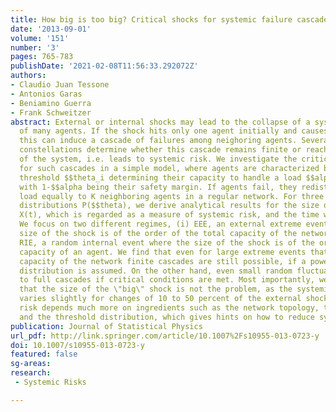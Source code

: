 ```yaml
---
title: How big is too big? Critical shocks for systemic failure cascades
date: '2013-09-01'
volume: '151'
number: '3'
pages: 765-783
publishDate: '2021-02-08T11:56:33.292072Z'
authors:
- Claudio Juan Tessone
- Antonios Garas
- Beniamino Guerra
- Frank Schweitzer
abstract: External or internal shocks may lead to the collapse of a system consisting
  of many agents. If the shock hits only one agent initially and causes it to fail,
  this can induce a cascade of failures among neighoring agents. Several critical
  constellations determine whether this cascade remains finite or reaches the size
  of the system, i.e. leads to systemic risk. We investigate the critical parameters
  for such cascades in a simple model, where agents are characterized by an individual
  threshold $$theta_i determining their capacity to handle a load $$alpha$$theta_i
  with 1-$$alpha being their safety margin. If agents fail, they redistribute their
  load equally to K neighboring agents in a regular network. For three different threshold
  distributions P($$theta), we derive analytical results for the size of the cascade,
  X(t), which is regarded as a measure of systemic risk, and the time when it stops.
  We focus on two different regimes, (i) EEE, an external extreme event where the
  size of the shock is of the order of the total capacity of the network, and (ii)
  RIE, a random internal event where the size of the shock is of the order of the
  capacity of an agent. We find that even for large extreme events that exceed the
  capacity of the network finite cascades are still possible, if a power-law threshold
  distribution is assumed. On the other hand, even small random fluctuations may lead
  to full cascades if critical conditions are met. Most importantly, we demonstrate
  that the size of the \"big\" shock is not the problem, as the systemic risk only
  varies slightly for changes of 10 to 50 percent of the external shock. Systemic
  risk depends much more on ingredients such as the network topology, the safety margin
  and the threshold distribution, which gives hints on how to reduce systemic risk.
publication: Journal of Statistical Physics
url_pdf: http://link.springer.com/article/10.1007%2Fs10955-013-0723-y
doi: 10.1007/s10955-013-0723-y
featured: false
sg-areas:
research: 
 - Systemic Risks

---
```

